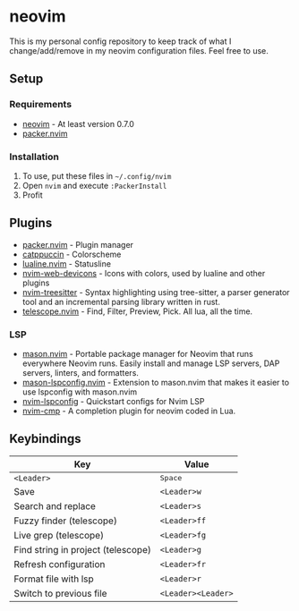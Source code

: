 # neovim

This is my personal config repository to keep track of what I change/add/remove in my neovim configuration files.
Feel free to use.

## Setup

### Requirements
* [neovim](https://neovim.io) - At least version 0.7.0
* [packer.nvim](https://github.com/wbthomason/packer.nvim)

### Installation

1. To use, put these files in `~/.config/nvim`
2. Open `nvim` and execute `:PackerInstall`
3. Profit

## Plugins

* [packer.nvim](https://github.com/wbthomason/packer.nvim) - Plugin manager
* [catppuccin](https://github.com/catppuccin/nvim) - Colorscheme
* [lualine.nvim](https://github.com/nvim-lualine/lualine.nvim) - Statusline
* [nvim-web-devicons](https://github.com/kyazdani42/nvim-web-devicons) - Icons with colors, used by lualine and other plugins
* [nvim-treesitter](https://github.com/nvim-treesitter/nvim-treesitter) - Syntax highlighting using tree-sitter, a parser generator tool and an incremental parsing library written in rust.
* [telescope.nvim](https://github.com/nvim-telescope/telescope.nvim) - Find, Filter, Preview, Pick. All lua, all the time.

### LSP

* [mason.nvim](https://github.com/williamboman/mason.nvim) - Portable package manager for Neovim that runs everywhere Neovim runs. Easily install and manage LSP servers, DAP servers, linters, and formatters.
* [mason-lspconfig.nvim](https://github.com/williamboman/mason-lspconfig.nvim) - Extension to mason.nvim that makes it easier to use lspconfig with mason.nvim
* [nvim-lspconfig](https://github.com/neovim/nvim-lspconfig) - Quickstart configs for Nvim LSP
* [nvim-cmp](https://github.com/hrsh7th/nvim-cmp) - A completion plugin for neovim coded in Lua.

## Keybindings

Key | Value
---|---
`<Leader>` | <kbd>Space</kbd>
Save | `<Leader>w`
Search and replace | `<Leader>s`
Fuzzy finder (telescope) | `<Leader>ff`
Live grep (telescope) | `<Leader>fg`
Find string in project (telescope) | `<Leader>g`
Refresh configuration | `<Leader>fr`
Format file with lsp | `<Leader>r`
Switch to previous file | `<Leader><Leader>`
